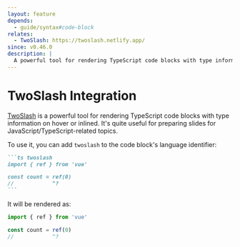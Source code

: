 ```yaml
---
layout: feature
depends:
  - guide/syntax#code-block
relates:
  - TwoSlash: https://twoslash.netlify.app/
since: v0.46.0
description: |
  A powerful tool for rendering TypeScript code blocks with type information on hover or inlined.
---
```


# TwoSlash Integration

[TwoSlash](https://twoslash.netlify.app/) is a powerful tool for rendering TypeScript code blocks with type information on hover or inlined. It's quite useful for preparing slides for JavaScript/TypeScript-related topics.

To use it, you can add `twoslash` to the code block's language identifier:

````md
```ts twoslash
import { ref } from 'vue'

const count = ref(0)
//            ^?
```
````

It will be rendered as:

```ts twoslash
import { ref } from 'vue'

const count = ref(0)
//            ^?
```

<!-- For the popup to not overlap the content below -->
<div class="py-20" />
